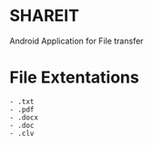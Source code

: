 # SHAREIT
Android Application for File transfer

# File Extentations
	
	- .txt
	- .pdf
	- .docx
	- .doc
	- .clv